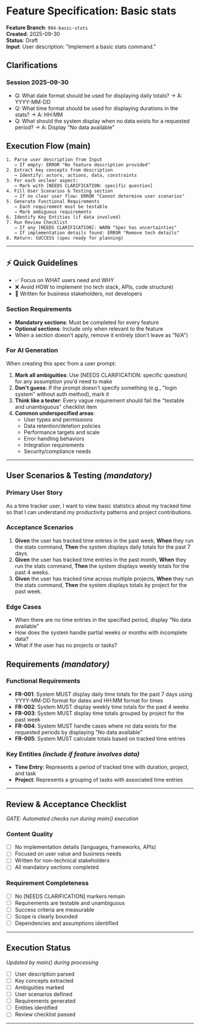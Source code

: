 # Feature Specification: Basic stats

**Feature Branch**: `004-basic-stats`  
**Created**: 2025-09-30  
**Status**: Draft  
**Input**: User description: "Implement a basic stats command."

## Clarifications

### Session 2025-09-30
- Q: What date format should be used for displaying daily totals? → A: YYYY-MM-DD
- Q: What time format should be used for displaying durations in the stats? → A: HH:MM
- Q: What should the system display when no data exists for a requested period? → A: Display "No data available"

## Execution Flow (main)
```
1. Parse user description from Input
   → If empty: ERROR "No feature description provided"
2. Extract key concepts from description
   → Identify: actors, actions, data, constraints
3. For each unclear aspect:
   → Mark with [NEEDS CLARIFICATION: specific question]
4. Fill User Scenarios & Testing section
   → If no clear user flow: ERROR "Cannot determine user scenarios"
5. Generate Functional Requirements
   → Each requirement must be testable
   → Mark ambiguous requirements
6. Identify Key Entities (if data involved)
7. Run Review Checklist
   → If any [NEEDS CLARIFICATION]: WARN "Spec has uncertainties"
   → If implementation details found: ERROR "Remove tech details"
8. Return: SUCCESS (spec ready for planning)
```

---

## ⚡ Quick Guidelines
- ✅ Focus on WHAT users need and WHY
- ❌ Avoid HOW to implement (no tech stack, APIs, code structure)
- 👥 Written for business stakeholders, not developers

### Section Requirements
- **Mandatory sections**: Must be completed for every feature
- **Optional sections**: Include only when relevant to the feature
- When a section doesn't apply, remove it entirely (don't leave as "N/A")

### For AI Generation
When creating this spec from a user prompt:
1. **Mark all ambiguities**: Use [NEEDS CLARIFICATION: specific question] for any assumption you'd need to make
2. **Don't guess**: If the prompt doesn't specify something (e.g., "login system" without auth method), mark it
3. **Think like a tester**: Every vague requirement should fail the "testable and unambiguous" checklist item
4. **Common underspecified areas**:
   - User types and permissions
   - Data retention/deletion policies  
   - Performance targets and scale
   - Error handling behaviors
   - Integration requirements
   - Security/compliance needs

---

## User Scenarios & Testing *(mandatory)*

### Primary User Story
As a time tracker user, I want to view basic statistics about my tracked time so that I can understand my productivity patterns and project contributions.

### Acceptance Scenarios
1. **Given** the user has tracked time entries in the past week, **When** they run the stats command, **Then** the system displays daily totals for the past 7 days.
2. **Given** the user has tracked time entries in the past month, **When** they run the stats command, **Then** the system displays weekly totals for the past 4 weeks.
3. **Given** the user has tracked time across multiple projects, **When** they run the stats command, **Then** the system displays totals by project for the past week.

### Edge Cases
- When there are no time entries in the specified period, display "No data available"
- How does the system handle partial weeks or months with incomplete data?
- What if the user has no projects or tasks?

## Requirements *(mandatory)*

### Functional Requirements
- **FR-001**: System MUST display daily time totals for the past 7 days using YYYY-MM-DD format for dates and HH:MM format for times
- **FR-002**: System MUST display weekly time totals for the past 4 weeks
- **FR-003**: System MUST display time totals grouped by project for the past week
- **FR-004**: System MUST handle cases where no data exists for the requested periods by displaying "No data available"
- **FR-005**: System MUST calculate totals based on tracked time entries

### Key Entities *(include if feature involves data)*
- **Time Entry**: Represents a period of tracked time with duration, project, and task
- **Project**: Represents a grouping of tasks with associated time entries

---

## Review & Acceptance Checklist
*GATE: Automated checks run during main() execution*

### Content Quality
- [ ] No implementation details (languages, frameworks, APIs)
- [ ] Focused on user value and business needs
- [ ] Written for non-technical stakeholders
- [ ] All mandatory sections completed

### Requirement Completeness
- [ ] No [NEEDS CLARIFICATION] markers remain
- [ ] Requirements are testable and unambiguous  
- [ ] Success criteria are measurable
- [ ] Scope is clearly bounded
- [ ] Dependencies and assumptions identified

---

## Execution Status
*Updated by main() during processing*

- [ ] User description parsed
- [ ] Key concepts extracted
- [ ] Ambiguities marked
- [ ] User scenarios defined
- [ ] Requirements generated
- [ ] Entities identified
- [ ] Review checklist passed

---